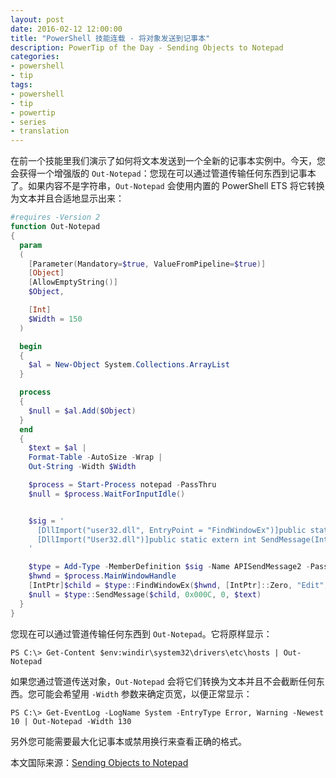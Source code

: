 ```yaml
---
layout: post
date: 2016-02-12 12:00:00
title: "PowerShell 技能连载 - 将对象发送到记事本"
description: PowerTip of the Day - Sending Objects to Notepad
categories:
- powershell
- tip
tags:
- powershell
- tip
- powertip
- series
- translation
---
```

在前一个技能里我们演示了如何将文本发送到一个全新的记事本实例中。今天，您会获得一个增强版的 `Out-Notepad`：您现在可以通过管道传输任何东西到记事本了。如果内容不是字符串，`Out-Notepad` 会使用内置的 PowerShell ETS 将它转换为文本并且合适地显示出来：

```powershell
#requires -Version 2
function Out-Notepad
{
  param
  (
    [Parameter(Mandatory=$true, ValueFromPipeline=$true)]
    [Object]
    [AllowEmptyString()] 
    $Object,

    [Int]
    $Width = 150
  )

  begin
  {
    $al = New-Object System.Collections.ArrayList
  }

  process
  {
    $null = $al.Add($Object)
  }
  end
  {
    $text = $al | 
    Format-Table -AutoSize -Wrap | 
    Out-String -Width $Width

    $process = Start-Process notepad -PassThru
    $null = $process.WaitForInputIdle()


    $sig = '
      [DllImport("user32.dll", EntryPoint = "FindWindowEx")]public static extern IntPtr FindWindowEx(IntPtr hwndParent, IntPtr hwndChildAfter, string lpszClass, string lpszWindow);
      [DllImport("User32.dll")]public static extern int SendMessage(IntPtr hWnd, int uMsg, int wParam, string lParam);
    '

    $type = Add-Type -MemberDefinition $sig -Name APISendMessage2 -PassThru
    $hwnd = $process.MainWindowHandle
    [IntPtr]$child = $type::FindWindowEx($hwnd, [IntPtr]::Zero, "Edit", $null)
    $null = $type::SendMessage($child, 0x000C, 0, $text)
  }
}
```

您现在可以通过管道传输任何东西到 `Out-Notepad`。它将原样显示：

    PS C:\> Get-Content $env:windir\system32\drivers\etc\hosts | Out-Notepad

如果您通过管道传送对象，`Out-Notepad` 会将它们转换为文本并且不会截断任何东西。您可能会希望用 `-Width` 参数来确定页宽，以便正常显示：

    PS C:\> Get-EventLog -LogName System -EntryType Error, Warning -Newest 10 | Out-Notepad -Width 130 

另外您可能需要最大化记事本或禁用换行来查看正确的格式。

<!--more-->
本文国际来源：[Sending Objects to Notepad](http://community.idera.com/powershell/powertips/b/tips/posts/sending-objects-to-notepad)
